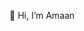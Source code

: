 👋 Hi, I’m Amaan

<!---
AmaanSH/AmaanSH is a ✨ special ✨ repository because its `README.md` (this file) appears on your GitHub profile.
You can click the Preview link to take a look at your changes.
--->
